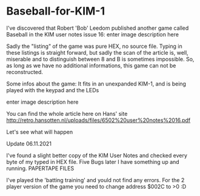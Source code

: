 # Baseball-for-KIM-1
I've discovered that Robert 'Bob' Leedom published another game called Baseball in the KIM user notes issue 16: enter image description here

Sadly the "listing" of the game was pure HEX, no source file. Typing in these listings is straight forward, but sadly the scan of the article is, well, miserable and to distinguish between 8 and B is sometimes impossible. So, as long as we have no additional informations, this game can not be reconstructed.

Some infos about the game: It fits in an unexpanded KIM-1, and is being played with the keypad and the LEDs

enter image description here

You can find the whole article here on Hans' site http://retro.hansotten.nl/uploads/files/6502%20user%20notes%2016.pdf

Let's see what will happen

Update 06.11.2021

I've found a slight better copy of the KIM User Notes and checked every byte of my typed in HEX file. Five Bugs later I have something up and running. PAPERTAPE FILES

I've played the 'batting training' and yould not find any errors. For the 2 player version of the game you need to change address $002C to >0 :D
